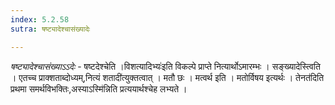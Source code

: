 ```yaml
---
index: 5.2.58
sutra: षष्ट्यादेश्चासंख्यादेः

---
```

_षष्ट्यादेश्चासंख्याऽ‌ऽदेः_ - षष्टदेश्चेति ।विशत्यादिभ्यः॑इति विकल्पे प्राप्ते नित्यार्थोऽमारम्भः । सङ्ख्यादेस्त्विति । एतच्च प्राक्शताब्दोध्यम्,नित्यं शतादी॑त्युक्तत्वात् । मतौ छः । मत्वर्थ इति । मतोर्विषय इत्यर्थः । तेनत॑दिति प्रथमा समर्थविभक्तिः,अस्याऽस्मि॑न्निति प्रत्ययार्थश्चेह लभ्यते ।